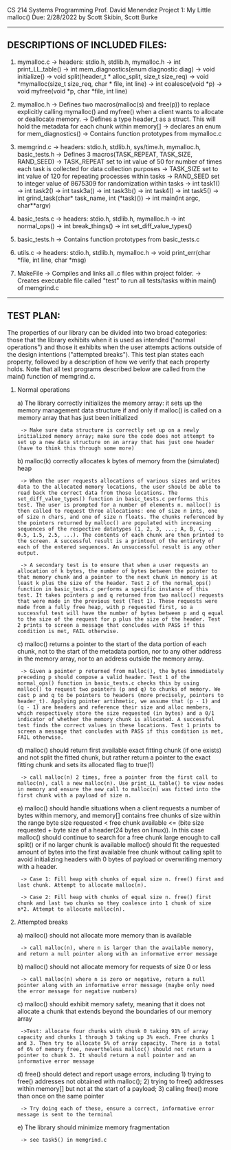 CS 214 Systems Programming
Prof. David Menendez
Project 1: My Little malloc()
Due: 2/28/2022
by Scott Skibin, Scott Burke

-------------------------------
DESCRIPTIONS OF INCLUDED FILES:
-------------------------------

1) mymalloc.c
    -> headers: stdio.h, stdlib.h, mymalloc.h
    -> int print_LL_table()
    -> int mem_diagnostics(enum diagnostic diag)
    -> void initialize()
    -> void split(header_t * alloc_split, size_t size_req)
    -> void *mymalloc(size_t size_req, char * file, int line)
    -> int coalesce(void *p)
    -> void myfree(void *p, char *file, int line)

2) mymalloc.h
    -> Defines two macros(malloc(s) and free(p)) to replace explicitly calling mymalloc() and myfree() when a client wants to allocate or deallocate memory.
    -> Defines a type header_t as a struct.  This will hold the metadata for each chunk within memory[]
    -> declares an enum for mem_diagnostics()
    -> Contains function prototypes from mymalloc.c

3) memgrind.c
    -> headers: stdio.h, stdlib.h, sys/time.h, mymalloc.h, basic_tests.h
    -> Defines 3 macros(TASK_REPEAT, TASK_SIZE, RAND_SEED)
        -> TASK_REPEAT set to int value of 50 for number of times each task is collected for data collection purposes
        -> TASK_SIZE set to int value of 120 for repeating processes within tasks
        -> RAND_SEED set to integer value of 8675309 for randomization within tasks
    -> int task1()
    -> int task2()
    -> int task3a()
    -> int task3b()
    -> int task4()
    -> int task5()
    -> int grind_task(char* task_name, int (*task)())
    -> int main(int argc, char**argv)

4) basic_tests.c
    -> headers: stdio.h, stdlib.h, mymalloc.h
    -> int normal_ops()
    -> int break_things()
    -> int set_diff_value_types()

5) basic_tests.h
    -> Contains function prototypes from basic_tests.c

6) utils.c
    -> headers: stdio.h, stdlib.h, mymalloc.h
    -> void print_err(char *file, int line, char *msg)

7) MakeFile
    -> Compiles and links all .c files within project folder.
    -> Creates executable file called "test" to run all tests/tasks within main() of memgrind.c

----------
TEST PLAN:
----------

The properties of our library can be divided into two broad categories: those that the library exhibits when it is used as intended ("normal operations") and those it exhibits when the user attempts actions outside of the design intentions ("attempted breaks"). This test plan states each property, followed by a description of how we verify that each property holds. Note that all test programs described below are called from the main() function of memgrind.c.

1) Normal operations

    a) The library correctly initializes the memory array: it sets up the memory management data structure if and only if malloc() is called on a memory array that has just been initialized

        -> Make sure data structure is correctly set up on a newly initialized memory array; make sure the code does not attempt to set up a new data structure on an array that has just one header (have to think this through some more)

    b) malloc(k) correctly allocates k bytes of memory from the (simulated) heap
        
        -> When the user requests allocations of various sizes and writes data to the allocated memory locations, the user should be able to read back the correct data from those locations. The set_diff_value_types() function in basic_tests.c performs this test. The user is prompted for a number of elements n. malloc() is then called to request three allocations: one of size n ints, one of size n chars, and one of size n floats. The chunks referenced by the pointers returned by malloc() are populated with increasing sequences of the respective datatypes (1, 2, 3, ...; A, B, C, ...; 0.5, 1.5, 2.5, ...). The contents of each chunk are then printed to the screen. A successful result is a printout of the entirety of each of the entered sequences. An unsuccessful result is any other output.

        -> A secondary test is to ensure that when a user requests an allocation of k bytes, the number of bytes between the pointer to that memory chunk and a pointer to the next chunk in memory is at least k plus the size of the header. Test 2 of the normal_ops() function in basic_tests.c performs a specific instance of this test. It takes pointers p and q returned from two malloc() requests that were made in the previous test (Test 1). These requests were made from a fully free heap, with p requested first, so a successful test will have the number of bytes between p and q equal to the size of the request for p plus the size of the header. Test 2 prints to screen a message that concludes with PASS if this condition is met, FAIL otherwise.

    c) malloc() returns a pointer to the start of the data portion of each chunk, not to the start of the metadata portion, nor to any other address in the memory array, nor to an address outside the memory array. 

        -> Given a pointer p returned from malloc(), the bytes immediately preceding p should compose a valid header. Test 1 of the normal_ops() function in basic_tests.c checks this by using malloc() to request two pointers (p and q) to chunks of memory. We cast p and q to be pointers to headers (more precisely, pointers to header_t). Applying pointer artihmetic, we assume that (p - 1) and (q - 1) are headers and reference their size and alloc members, which respectively store the size requested (in bytes) and a 0/1 indicator of whether the memory chunk is allocated. A successful test finds the correct values in these locations. Test 1 prints to screen a message that concludes with PASS if this condition is met, FAIL otherwise.

    d) malloc() should return first available exact fitting chunk (if one exists) and not split the fitted chunk, but rather return a pointer to the exact fitting chunk and sets its allocated flag to true(1)

        -> call malloc(n) 2 times, free a pointer from the first call to malloc(n), call a new malloc(n). Use print_LL_table() to view nodes in memory and ensure the new call to malloc(n) was fitted into the first chunk with a payload of size n.

    e) malloc() should handle situations when a client requests a number of bytes within memory, and memory[] contains free chunks of size within the range byte size requested < free chunk available <= (bite size requested + byte size of a header(24 bytes on linux)). In this case malloc() should continue to search for a free chunk large enough to call split() or if no larger chunk is available malloc() should fit the requested amount of bytes into the first available free chunk without calling split to avoid initializing headers with 0 bytes of payload or overwriting memory with a header.

        -> Case 1: Fill heap with chunks of equal size n. free() first and last chunk. Attempt to allocate malloc(n).

        -> Case 2: Fill heap with chunks of equal size n. free() first chunk and last two chunks so they coalesce into 1 chunk of size n*2. Attempt to allocate malloc(n).


2) Attempted breaks

    a) malloc() should not allocate more memory than is available

        -> call malloc(n), where n is larger than the available memory, and return a null pointer along with an informative error message

    b) malloc() should not allocate memory for requests of size 0 or less

        -> call malloc(n) where n is zero or negative, return a null pointer along with an informative error message (maybe only need the error message for negative numbers)
    
    c) malloc() should exhibit memory safety, meaning that it does not allocate a chunk that extends beyond the boundaries of our memory array

        ->Test: allocate four chunks with chunk 0 taking 91% of array capacity and chunks 1 through 3 taking up 3% each. Free chunks 1 and 3. Then try to allocate 5% of array capacity. There is a total of 6% of memory free, nevertheless malloc() should not return a pointer to chunk 3. It should return a null pointer and an informative error message

    d) free() should detect and report usage errors, including 1) trying to free() addresses not obtained with malloc(); 2) trying to free() addresses within memory[] but not at the start of a payload; 3) calling free() more than once on the same pointer

        -> Try doing each of these, ensure a correct, informative error message is sent to the terminal

    e) The library should minimize memory fragmentation

        -> see task5() in memgrind.c
